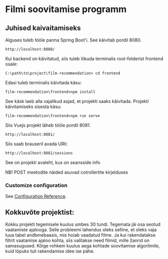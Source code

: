 # Filmi soovitamise programm

## Juhised kaivaitamiseks

Alguses tuleb tööle panna Spring Boot'i. 
See käivitab pordil 8080.
```
http://localhost:8080/
```

Kui backend on käivitatud, siis tuleb liikuda terminalis root-folderist
frontend osale:
```
C:\path\to\project\film-recommendation> cd frontend
```

Edasi tuleb terminalis käivitada käsu:

```
film-recommendation\frontend>npm install
```

See käsk laeb alla vajalikud asjad, et projekti saaks käivitada.
Projekti käivitamiseks sisesta käsu:
```
film-recommendation\frontend>npm run serve
```

Siis Vuejs projekt läheb tööle pordil 8081.
```
http://localhost:8081/
```

Siis saab brauseril avada URli:
```
http://localhost:8081/sessions
```
See on projekti avaleht, kus on seansside info

NB! POST meetodite näided asuvad cotrollertite kirjelduses

### Customize configuration
See [Configuration Reference](https://cli.vuejs.org/config/).

## Kokkuvõte projektist:
Kokku projekti tegemisele kuulus umbes 30 tundi.
Tegemata jäi osa seotud vaatamiste ajalooga.
Selle probleemi lahendus oleks selline, et oleks vaja luua tabel andbmebaasis, 
mis hoiab vaadatud filme. Ja kui rakendatakse filtrit vaatamise ajaloo kohta,
siis valitakse need filmid, mille žanrid on samasugused.
Kõige rohkem kuulus aega kohtade soovitamise algoritmile, kuid lõpuks 
tuli rakendamise idee ise pähe.